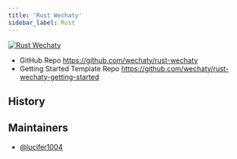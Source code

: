 ```yaml
---
title: 'Rust Wechaty'
sidebar_label: Rust
---
```


[![Rust Wechaty](https://img.shields.io/badge/Wechaty-Rust-f42)](https://github.com/wechaty/rust-wechaty)

- GitHub Repo <https://github.com/wechaty/rust-wechaty>
- Getting Started Template Repo <https://github.com/wechaty/rust-wechaty-getting-started>

## History

## Maintainers

- [@lucifer1004](https://github.com/lucifer1004)
